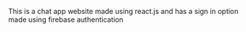 This is a chat app website made using react.js and has a sign in option made using firebase authentication

